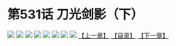 # 第531话 刀光剑影（下）
![](https://mhpic.xiaomingtaiji.net/comic/D/斗破苍穹拆分版/531话/1.jpg-zymk.middle.webp)
![](https://mhpic.xiaomingtaiji.net/comic/D/斗破苍穹拆分版/531话/2.jpg-zymk.middle.webp)
![](https://mhpic.xiaomingtaiji.net/comic/D/斗破苍穹拆分版/531话/3.jpg-zymk.middle.webp)
![](https://mhpic.xiaomingtaiji.net/comic/D/斗破苍穹拆分版/531话/4.jpg-zymk.middle.webp)
![](https://mhpic.xiaomingtaiji.net/comic/D/斗破苍穹拆分版/531话/5.jpg-zymk.middle.webp)
![](https://mhpic.xiaomingtaiji.net/comic/D/斗破苍穹拆分版/531话/6.jpg-zymk.middle.webp)
![](https://mhpic.xiaomingtaiji.net/comic/D/斗破苍穹拆分版/531话/7.jpg-zymk.middle.webp)
![](https://mhpic.xiaomingtaiji.net/comic/D/斗破苍穹拆分版/531话/8.jpg-zymk.middle.webp)
[【上一章】](./530.md)
[【目录】](./READMD.md)
[【下一章】](./532.md)
